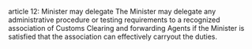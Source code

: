article 12: Minister may delegate
The Minister may delegate any administrative procedure or testing requirements to a recognized association of Customs Clearing and forwarding Agents if the Minister is satisfied that the association can effectively carryout the duties.
<ul>
</ul>
